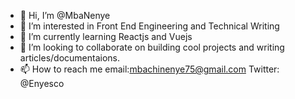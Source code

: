 - 👋 Hi, I’m @MbaNenye
- 👀 I’m interested in Front End Engineering and Technical Writing 
- 🌱 I’m currently learning Reactjs and Vuejs 
- 💞️ I’m looking to collaborate on building cool projects and writing articles/documentaions. 
- 📫 How to reach me email:mbachinenye75@gmail.com 
Twitter: @Enyesco

<!---
MbaNenye/MbaNenye is a ✨ special ✨ repository because its `README.md` (this file) appears on your GitHub profile.
You can click the Preview link to take a look at your changes.
--->
